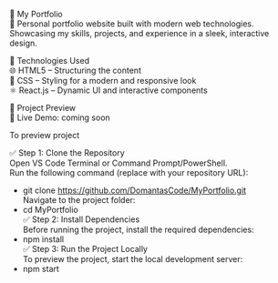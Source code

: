 📌 My Portfolio  
🚀 Personal portfolio website built with modern web technologies. Showcasing my skills, projects, and experience in a sleek, interactive design.  

🔧 Technologies Used  
🌐 HTML5 – Structuring the content  
🎨 CSS – Styling for a modern and responsive look  
⚛️ React.js – Dynamic UI and interactive components  

📸 Project Preview  
🔗 Live Demo: coming soon  

To preview project  

✅ Step 1: Clone the Repository  
Open VS Code Terminal or Command Prompt/PowerShell.  
Run the following command (replace with your repository URL):  
- git clone https://github.com/DomantasCode/MyPortfolio.git  
Navigate to the project folder:  
- cd MyPortfolio  
✅ Step 2: Install Dependencies  
Before running the project, install the required dependencies:  
- npm install  
✅ Step 3: Run the Project Locally  
To preview the project, start the local development server:  
- npm start  

